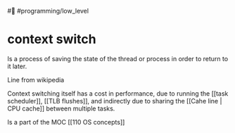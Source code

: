 #🌱
#programming/low_level 

# context switch
Is a process of saving the state of the thread or process in order to return to it later.

Line from wikipedia

Context switching itself has a cost in performance, due to running the [[task scheduler]], [[TLB flushes]], and indirectly due to sharing the [[Cahe line | CPU cache]] between multiple tasks.


Is a part of the MOC [[110 OS concepts]]
